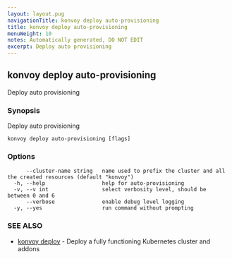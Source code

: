 ```yaml
---
layout: layout.pug
navigationTitle: konvoy deploy auto-provisioning
title: konvoy deploy auto-provisioning
menuWeight: 10
notes: Automatically generated, DO NOT EDIT
excerpt: Deploy auto provisioning
---
```


## konvoy deploy auto-provisioning

Deploy auto provisioning

### Synopsis

Deploy auto provisioning

```
konvoy deploy auto-provisioning [flags]
```

### Options

```
      --cluster-name string   name used to prefix the cluster and all the created resources (default "konvoy")
  -h, --help                  help for auto-provisioning
  -v, --v int                 select verbosity level, should be between 0 and 6
      --verbose               enable debug level logging
  -y, --yes                   run command without prompting
```

### SEE ALSO

* [konvoy deploy](../)	 - Deploy a fully functioning Kubernetes cluster and addons

